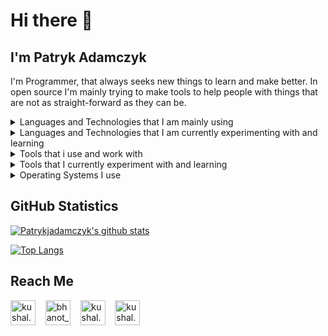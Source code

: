 # Hi there 👋
## I'm Patryk Adamczyk
I'm Programmer, that always seeks new things to learn and make better. In open source I'm mainly trying to make tools to help people with things that are not as straight-forward as they can be.

<details>
  <summary> Languages and Technologies that I am mainly using </summary>

  <table>
    <tr>
      <td align="center"> Python </td>
      <td align="center"> PHP </td>
      <td align="center"> JavaScript </td>
      <td align="center"> TypeScript </td>
    </tr>
    <tr>
      <td align="center"> JavaScript + Flow </td>
      <td align="center"> REST API </td>
      <td align="center"> SOAP API </td>
      <td align="center"> Node.js </td>
    </tr>
    <tr>
      <td align="center"> Electron </td>
      <td align="center"> React </td>
      <td align="center"> Preact </td>
      <td align="center"> Redux </td>
    </tr>
    <tr>
      <td align="center"> GraphQL </td>
      <td align="center"> C# </td>
      <td align="center"> XML / YAML / JSON </td>
      <td align="center"> SQL </td>
    </tr>
  </table>
</details>

<details>
  <summary> Languages and Technologies that I am currently experimenting with and learning </summary>

  <ul>
    <li> Go </li>
    <li> C++ </li>
    <li> Django (learning second time) </li>
  </ul>

</details>

<details>
  <summary> Tools that i use and work with </summary>

  <table>
    <tr>
      <td> <b> IDE / Editor </b> </td>
      <td>
        <ul>
          <li> IntelliJ IDEA Ultimate </li>
          <li> Microsoft Visual Studio Code (sometimes) </li>
          <li> Microsoft Visual Studio (sometimes) </li>
        </ul>
      </td>
    </tr>
    <tr>
      <td> <b> Shell </b> </td>
      <td>
        <ul>
          <li> Bash (alf, opcode, starship) </li>
          <li> PowerShell Core </li>
        </ul>
      </td>
    </tr>
    <tr>
      <td> <b> Task Management </b> </td>
      <td>
        <ul>
          <li> Todoist </li>
          <li> Trello </li>
        </ul>
      </td>
    </tr>
    <tr>
      <td> <b> Knowledge Management </b> </td>
      <td>
        <ul>
          <li> Notion </li>
          <li> Bookstack </li>
          <li> Google Docs / Microsoft Office </li>
        </ul>
      </td>
    </tr>
    <tr>
      <td> <b> Code Hosting </b> </td>
      <td>
        <ul>
          <li> GitHub </li>
          <li> GitLab </li>
          <li> BitBucket </li>
        </ul>
      </td>
    </tr>
    <tr>
      <td> <b> Email </b> </td>
      <td>
        <ul>
          <li> Postbox </li>
        </ul>
      </td>
    </tr>
    <tr>
      <td> <b> Browser </b> </td>
      <td>
        <ul>
          <li> Microsoft Edge (Chromium) </li>
          <li> Google Chrome </li>
        </ul>
      </td>
    </tr>
    <tr>
      <td> <b> Other </b> </td>
      <td>
        <ul>
          <li> Windows Terminal </li>
          <li> Raindrop.io </li>
        </ul>
      </td>
    </tr>
  </table>
</details>

<details>
  <summary> Tools that I currently experiment with and learning </summary>
  
  <ul>
    <li> NeoVim (+ FVim) </li>
    <li> Ranger </li>
    <li> Ansible </li>
  </ul>
</details>

<details>
  <summary> Operating Systems I use </summary>
  
  <ul>
    <li> Windows 10 </li>
    <li> Linux Mint </li>
    <li> Linux Ubuntu </li>
  </ul>

</details>

## GitHub Statistics
[![Patrykjadamczyk's github stats](https://github-readme-stats.vercel.app/api?username=patrykjadamczyk&count_private=true&show_icons=true&theme=dark)](https://github.com/patrykjadamczyk)

[![Top Langs](https://github-readme-stats.vercel.app/api/top-langs/?username=patrykjadamczyk)](https://github.com/patrykjadamczyk)

## Reach Me

<p align="left">
  <a href="https://www.instagram.com/patrykastrokiler/" target="blank"><img align="center" src="https://cdn.jsdelivr.net/npm/simple-icons@3.0.1/icons/instagram.svg" alt="kushal.bhanot" height="40" width="40" /></a> &nbsp;&nbsp;
  <a href="https://twitter.com/PatrykJAdamczyk" target="blank"><img align="center" src="https://cdn.jsdelivr.net/npm/simple-icons@3.0.1/icons/twitter.svg" alt="bhanot_kushal" height="40" width="40" /></a> &nbsp;&nbsp;
  <a href="https://www.facebook.com/Patrykastrokiler" target="blank"><img align="center" src="https://cdn.jsdelivr.net/npm/simple-icons@3.0.1/icons/facebook.svg" alt="kushal.bhanot.98" height="40" width="40" /></a> &nbsp;&nbsp;
  <a href="https://open.spotify.com/user/patrykastrokiler" target="blank"><img align="center" src="https://cdn.jsdelivr.net/npm/simple-icons@3.0.1/icons/spotify.svg" alt="kushal.bhanot.98" height="40" width="40" /></a>
  &nbsp;&nbsp;
</p>
